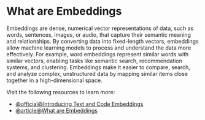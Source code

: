 # What are Embeddings

Embeddings are dense, numerical vector representations of data, such as words, sentences, images, or audio, that capture their semantic meaning and relationships. By converting data into fixed-length vectors, embeddings allow machine learning models to process and understand the data more effectively. For example, word embeddings represent similar words with similar vectors, enabling tasks like semantic search, recommendation systems, and clustering. Embeddings make it easier to compare, search, and analyze complex, unstructured data by mapping similar items close together in a high-dimensional space.

Visit the following resources to learn more:

- [@official@Introducing Text and Code Embeddings](https://openai.com/index/introducing-text-and-code-embeddings/)
- [@article@What are Embeddings](https://www.cloudflare.com/learning/ai/what-are-embeddings/)